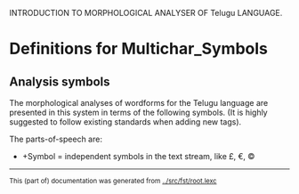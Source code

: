 
INTRODUCTION TO MORPHOLOGICAL ANALYSER OF Telugu LANGUAGE.


 # Definitions for Multichar_Symbols

## Analysis symbols
The morphological analyses of wordforms for the Telugu
language are presented in this system in terms of the following symbols.
(It is highly suggested to follow existing standards when adding new tags).

The parts-of-speech are:




 * +Symbol = independent symbols in the text stream, like £, €, ©














* * *
<small>This (part of) documentation was generated from [../src/fst/root.lexc](http://github.com/giellalt/lang-tel/blob/main/../src/fst/root.lexc)</small>